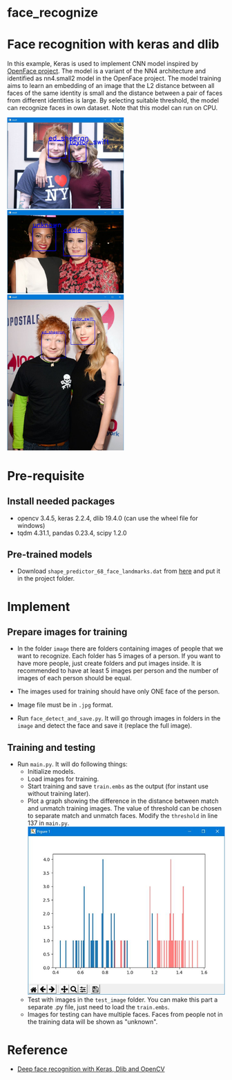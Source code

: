 # face_recognize
# Face recognition with keras and dlib
In this example, Keras is used to implement CNN model inspired by [OpenFace project](http://cmusatyalab.github.io/openface/). The model is a variant of the NN4 architecture and identified as nn4.small2 model in the OpenFace project. The model training aims to learn an embedding of an image that the L2 distance between all faces of the same identity is small and the distance between a pair of faces from different identities is large. By selecting suitable threshold, the model can recognize faces in own dataset. Note that this model can run on CPU.

<img src="https://github.com/habom2310/face-recognition-with-keras-and-dlib/blob/master/result/res1.JPG" width="270"/> <img src="https://github.com/habom2310/face-recognition-with-keras-and-dlib/blob/master/result/res2.JPG" width="270"/> <img src = "https://github.com/habom2310/face-recognition-with-keras-and-dlib/blob/master/result/res3.JPG" width="270">

# Pre-requisite
 ## Install needed packages
 - opencv 3.4.5, keras 2.2.4, dlib 19.4.0 (can use the wheel file for windows)
 - tqdm 4.31.1, pandas 0.23.4, scipy 1.2.0
 ## Pre-trained models
 - Download `shape_predictor_68_face_landmarks.dat` from [here](https://github.com/AKSHAYUBHAT/TensorFace/blob/master/openface/models/dlib/shape_predictor_68_face_landmarks.dat) and put it in the project folder.
 
# Implement
 ## Prepare images for training

- In the folder `image` there are folders containing images of people that we want to recognize. Each folder has 5 images of a person. If you want to have more people, just create folders and put images inside. It is recommended to have at least 5 images per person and the number of images of each person should be equal. 

- The images used for training should have only ONE face of the person.

- Image file must be in `.jpg` format. 

- Run `face_detect_and_save.py`. It will go through images in folders in the `image` and detect the face and save it (replace the full image).

 ## Training and testing
 - Run `main.py`. It will do following things: 
   - Initialize models.
   - Load images for training.
   - Start training and save `train.embs` as the output (for instant use without training later).
   - Plot a graph showing the difference in the distance between match and unmatch training images. The value of threshold can be chosen to separate match and unmatch faces. Modify the `threshold` in line 137 in `main.py`.
   ![alt-text](https://github.com/habom2310/face-recognition-with-keras-and-dlib/blob/master/result/graph.JPG)
   - Test with images in the `test_image` folder. You can make this part a separate .py file, just need to load the `train.embs`.
   - Images for testing can have multiple faces. Faces from people not in the training data will be shown as "unknown".
   
# Reference
- [Deep face recognition with Keras, Dlib and OpenCV](https://krasserm.github.io/2018/02/07/deep-face-recognition/)
